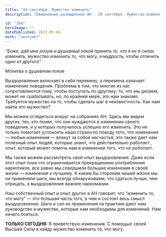 ```yaml
---
title: "20 сентября. Мужество изменить"
description: "Ежедневные размышления АН - 20 сентября. Мужество изменить"

id: "264"
heroImage: ""
datePublished: 2023-05-04
moth: "sentyabr"
---
```


_“Боже, дай мне разум и душевный покой принять то, что я не в силах изменить,
мужество изменить то, что могу, и мудрость, чтобы отличить одно от другого”_

Молитва о душевном покое

Выздоровление включает в себя перемену, а перемена означает изменение
поведения. Проблема в том, что многие из нас сопротивляются тому, чтобы
поступать по-другому; то, что мы делаем, может не срабатывать, но, по крайней
мере, это нам знакомо. Требуется мужество на то, чтобы сделать шаг в
неизвестность. Как нам найти это мужество?

Мы можем оглядеться вокруг на собраниях АН. Здесь мы видим других, тех, кто
понял, что они нуждаются в изменении своего поведения, и у которых получилось
успешно его изменить. Это не только помогает успокоить наши страхи по поводу
того, что изменения — любые изменения — влекут за собой несчастья; это также
дает нам полезный опыт людей, которые знают, что действительно _работает_ ,
опыт, который может помочь нам в изменении того, что _не работает_.

Мы также можем рассмотреть свой опыт выздоровления. Даже если этот опыт пока
что ограничивается прекращением употребления наркотиков, все равно мы
_совершили_ большие изменения в своей жизни — изменения к лучшему. К каким бы
сторонам нашей жизни мы ни применяли шаги, мы всегда обнаруживаем, что сдаться
лучше, чем отрицать, а выздоровление важнее наркомании.

Наш собственный опыт и опыт других в АН говорит, что “изменить то, что могу” —
это большая часть того, в чем и состоит весь смысл выздоровления. Шаги и сил
их применения на практике дают нам руководство и мужество, которые нам
необходимы для изменений. Нам нечего бояться.

**ТОЛЬКО СЕГОДНЯ:** Я приветствую изменения. С помощью своей Высшей Силы я
найду мужество изменить то, что могу.
